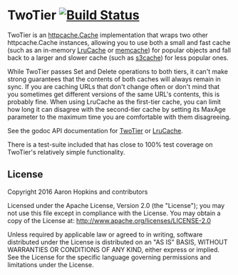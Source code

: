 TwoTier [![Build Status](https://travis-ci.org/die-net/lrucache.svg?branch=master)](https://travis-ci.org/die-net/lrucache)
========

TwoTier is an [httpcache.Cache](https://github.com/gregjones/httpcache) implementation that wraps two other httpcache.Cache instances,
allowing you to use both a small and fast cache (such as an in-memory [LruCache](https://github.com/die-net/lrucache) or [memcache](https://github.com/gregjones/httpcache/tree/master/memcache)) for popular objects and
fall back to a larger and slower cache (such as [s3cache](https://github.com/sourcegraph/s3cache)) for less popular ones.

While TwoTier passes Set and Delete operations to both tiers, it can't make strong guarantees that the contents of both caches will always remain in sync. If you are caching URLs that don't change often or don't mind that you sometimes get different versions of the same URL's contents, this is probably fine. When using LruCache as the first-tier cache, you can limit how long it can disagree with the second-tier cache by setting its MaxAge parameter to the maximum time you are comfortable with them disagreeing.

See the godoc API documentation for [TwoTier](https://godoc.org/github.com/die-net/lrucache/twotier) or [LruCache](https://godoc.org/github.com/die-net/lrucache).

There is a test-suite included that has close to 100% test coverage on TwoTier's relatively simple functionality.

License
-------

Copyright 2016 Aaron Hopkins and contributors

Licensed under the Apache License, Version 2.0 (the "License"); you may not use this file except in compliance with the License. You may obtain a copy of the License at: http://www.apache.org/licenses/LICENSE-2.0

Unless required by applicable law or agreed to in writing, software distributed under the License is distributed on an "AS IS" BASIS, WITHOUT WARRANTIES OR CONDITIONS OF ANY KIND, either express or implied. See the License for the specific language governing permissions and limitations under the License.
